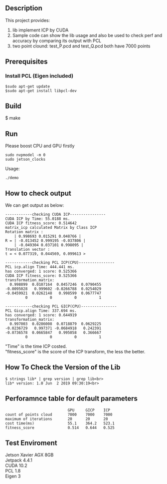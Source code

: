 ## Description
This project provides:
1. lib implement ICP by CUDA
2. Sample code can show the lib usage and also be used to check perf
   and accuracy by comparing its output with PCL
3. two point clound: test_P.pcd and test_Q.pcd both have 7000 points

## Prerequisites

### Install PCL (Eigen included)
```
$sudo apt-get update
$sudo apt-get install libpcl-dev
```
## Build
$ make

## Run
Please boost CPU and GPU firstly

```
sudo nvpmodel -m 0
sudo jetson_clocks 
```
Usage:<br>
```
./demo
```
## How to check output
We can get output as below:
```
------------checking CUDA ICP---------------- 
CUDA ICP by Time: 55.0188 ms.
CUDA ICP fitness_score: 0.514642
matrix_icp calculated Matrix by Class ICP 
Rotation matrix :
    | 0.998693 0.015291 0.048766 | 
R = | -0.013452 0.999195 -0.037806 | 
    | -0.049304 0.037101 0.998095 | 
Translation vector :
t = < 0.077319, 0.044569, 0.099613 >

------------checking PCL ICP(CPU)---------------- 
PCL icp.align Time: 444.441 ms.
has converged: 1 score: 0.525366
CUDA ICP fitness_score: 0.525366
transformation_matrix:
  0.998899  0.0107164  0.0457246  0.0790455
-0.0095028   0.999602 -0.0266788  0.0254029
-0.0459921  0.0262148   0.998599  0.0677747
         0          0          0          1

------------checking PCL GICP(CPU)---------------- 
PCL Gicp.align Time: 337.694 ms.
has converged: 1 score: 0.644919
transformation_matrix:
  0.997003  0.0286008  0.0718879  0.0629225
-0.0236729   0.997371 -0.0684918   0.242391
-0.0736578  0.0665847   0.995058   0.366667
         0          0          0          1

```

"Time" is the time ICP costed.<br>
"fitness_score" is the score of the ICP transform, the less the better.<br>

**How To Check the Version of the Lib**
-------------------------------------------------
```
$ strings lib* | grep version | grep lib<br>
lib* version: 1.0 Jun  2 2019 09:30:19<br>
```
**Perforamnce table for default parameters**
-------------------------------------------------
```
                            GPU     GICP    ICP
count of points cloud       7000    7000    7000
maximum of iterations       20      20      20
cost time(ms)               55.1    364.2   523.1
fitness_score               0.514   0.644   0.525
```
**Test Enviroment**
-------------------------------------------------
Jetson Xavier AGX 8GB<br>
Jetpack 4.4.1<br>
CUDA 10.2<br>
PCL 1.8<br>
Eigen 3<br>
